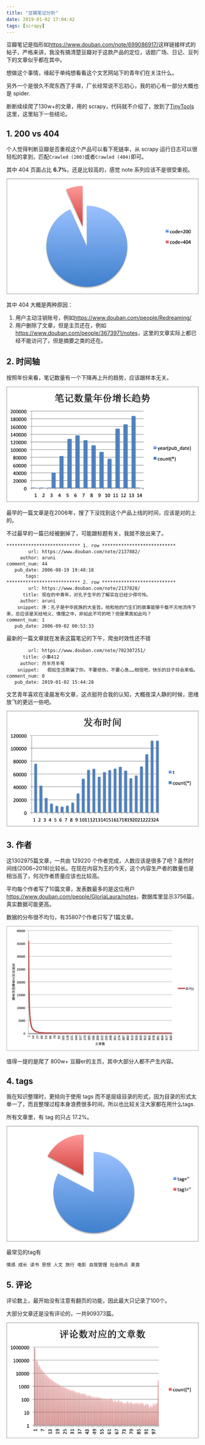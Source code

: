 ```yaml
---
title: "豆瓣笔记分析"
date: 2019-01-02 17:04:42
tags: [scrapy]
---
```


豆瓣笔记是指形如<https://www.douban.com/note/699086917/>这样链接样式的帖子，严格来讲，我没有搞清楚豆瓣对于这款产品的定位，话题广场、日记、豆列下的文章似乎都在其中。

想做这个事情，缘起于单纯想看看这个文艺网站下的青年们在关注什么。

另外一个是很久不爬东西了手痒，厂长经常说不忘初心，我的初心有一部分大概也是 spider.

断断续续爬了130w+的文章，用的 scrapy，代码就不介绍了，放到了[TinyTools](https://github.com/yingshin/Tiny-Tools/tree/master/scrapy/doubannote)这里，这里贴下一些结论。

## 1. 200 vs 404

个人觉得判断豆瓣是否重视这个产品可以看下死链率，从 scrapy 运行日志可以很轻松的拿到，匹配`Crawled (200)`或者`Crawled (404)`即可。

其中 404 页面占比 **6.7%**，还是比较高的，感觉 note 系列应该不是很受重视。

![200vs404](assets/images/200vs404.png)

其中 404 大概是两种原因：

1. 用户主动注销账号，例如<https://www.douban.com/people/Redreaming/>  
2. 用户删除了文章，但是主页还在，例如<https://www.douban.com/people/3673971/notes>，这里的文章实际上都已经不能访问了，但是摘要之类的还在。

## 2. 时间轴

按照年份来看，笔记数量有一个下降再上升的趋势，应该跟样本无关。

![pub_year](assets/images/pub_year.png)

最早的一篇文章是在2006年，搜了下没找到这个产品上线的时间，应该是对的上的。

不过最早的一篇已经被删掉了，可能跟标题有关，我就不放出来了。

```
*************************** 1. row ***************************
        url: https://www.douban.com/note/2137882/
     author: aruni
comment_num: 44
   pub_date: 2006-08-19 19:48:18
       tags:
*************************** 2. row ***************************
        url: https://www.douban.com/note/2137828/
      title: 现在的中青年，对孔子生平的了解实在已经少得可怜。
     author: aruni
    snippet: 序：孔子是中华民族的大圣哲。他和他的门生们的故事能够千载不灭地流传下来，总应该是天经地义、情理之中，非如此不可的吧？但是果真如此吗？
comment_num: 1
   pub_date: 2006-09-02 00:53:33
```

最新的一篇文章就在发表这篇笔记的下午，爬虫时效性还不错

```
        url: https://www.douban.com/note/702307251/
      title: 小事412
     author: 月半月半弯
    snippet:   假如生活欺骗了你。不要悲伤，不要心急……相信吧，快乐的日子将会来临。
comment_num: 0
   pub_date: 2019-01-02 15:44:28
```

文艺青年喜欢在凌晨发布文章，这点挺符合我的认知，大概夜深人静的时候，思绪放飞的更远一些吧。

![pub_time](assets/images/pub_time.png)

## 3. 作者

这1302975篇文章，一共由 129220 个作者完成，人数应该是很多了吧？虽然时间线(2006~2018)比较长。在现在内容为王的今天，这个内容生产者的数量也是相当高了，何况作者质量应该也比较高。

平均每个作者写了10篇文章，发表数最多的是这位用户<https://www.douban.com/people/GloriaLaura/notes>，数据库里显示3756篇，真实数据可能更高。

数据的分布很不均匀，有35807个作者只写了1篇文章。

![author](assets/images/author.png)

值得一提的是爬了 800w+ 豆瓣er的主页，其中大部分人都不产生内容。

## 4. tags

我在知识整理时，更倾向于使用 tags 而不是层级目录的形式，因为目录的形式太单一了，而且整理过程本身浪费很多时间，所以也比较关注大家都在用什么tags.

所有文章里，有 tag 的只占 17.2%。

![tag](assets/images/tag.png)

最常见的tag有

```
情感 成长 读书 思想 人文 旅行 电影 自我管理 社会热点 美食
```

## 5. 评论

评论数上，最开始没有注意有翻页的功能，因此最大只记录了100个。

大部分文章还是没有评论的，一共909373篇。

![comment_num](assets/images/comment_num.png)
